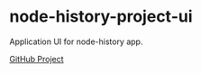 # node-history-project-ui
Application UI for node-history app.

[GitHub Project](https://github.com/jameswberry/node-history-project-ui/projects/1)